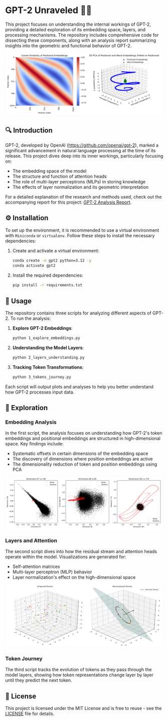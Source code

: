 # GPT-2 Unraveled 🤖✨

This project focuses on understanding the internal workings of GPT-2, providing a detailed exploration of its embedding space, layers, and processing mechanisms. The repository includes comprehensive code for dissecting these components, along with an analysis report summarizing insights into the geometric and functional behavior of GPT-2.

<img src="./1_plots/10_similarity_and_combined_pca.jpg" alt="PCA" width="500" height="200"/>

## 🔍 Introduction

GPT-2, developed by OpenAI (https://github.com/openai/gpt-2), marked a significant advancement in natural language processing at the time of its release. This project dives deep into its inner workings, particularly focusing on:
- The embedding space of the model
- The structure and function of attention heads
- The role of multi-layer perceptrons (MLPs) in storing knowledge
- The effects of layer normalization and its geometric interpretation

For a detailed explanation of the research and methods used, check out the accompanying report for this project: [GPT-2 Analysis Report](./gpt2_analysis.pdf).

## ⚙️ Installation

To set up the environment, it is recommended to use a virtual environment with `Miniconda` or `virtualenv`. Follow these steps to install the necessary dependencies:

1. Create and activate a virtual environment:
    ```bash
    conda create -n gpt2 python=3.12 -y
    conda activate gpt2
    ```

2. Install the required dependencies:
    ```bash
    pip install -r requirements.txt
    ```

## 🚀 Usage

The repository contains three scripts for analyzing different aspects of GPT-2. To run the analysis:

1. **Explore GPT-2 Embeddings**:
    ```bash
    python 1_explore_embeddings.py
    ```

2. **Understanding the Model Layers**:
    ```bash
    python 2_layers_understanding.py
    ```

3. **Tracking Token Transformations**:
    ```bash
    python 3_tokens_journey.py
    ```

Each script will output plots and analyses to help you better understand how GPT-2 processes input data.

## 🔬 Exploration

### Embedding Analysis
In the first script, the analysis focuses on understanding how GPT-2's token embeddings and positional embeddings are structured in high-dimensional space. Key findings include:
- Systematic offsets in certain dimensions of the embedding space
- The discovery of dimensions where position embeddings are active
- The dimensionality reduction of token and position embeddings using PCA

<img src="./1_plots/07_word_position_scatter.jpg" alt="Embeddings" width="500"/>

### Layers and Attention
The second script dives into how the residual stream and attention heads operate within the model. Visualizations are generated for:
- Self-attention matrices
- Multi-layer perceptron (MLP) behavior
- Layer normalization's effect on the high-dimensional space

<img src="./2_plots/01_layer_normalization_3d.jpg" alt="LayerNorm" width="500" height="200"/>


### Token Journey
The third script tracks the evolution of tokens as they pass through the model layers, showing how token representations change layer by layer until they predict the next token.

## 📄 License

This project is licensed under the MIT License and is free to reuse - see the [LICENSE](LICENSE) file for details.

